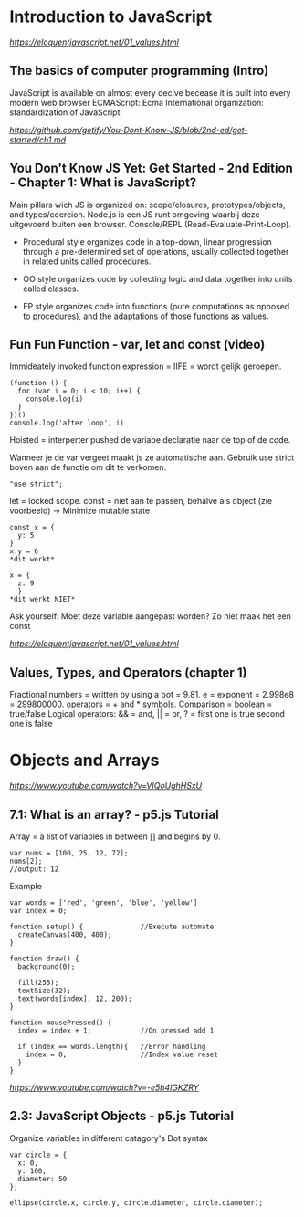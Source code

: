 # Introduction to JavaScript

*https://eloquentjavascript.net/01_values.html*

## The basics of computer programming (Intro)
JavaScript is available on almost every decive becease it is built into every modern web browser
ECMAScript: Ecma International organization: standardization of JavaScript

*https://github.com/getify/You-Dont-Know-JS/blob/2nd-ed/get-started/ch1.md*

## You Don't Know JS Yet: Get Started - 2nd Edition - Chapter 1: What is JavaScript?
Main pillars wich JS is organized on: scope/closures, prototypes/objects, and types/coercion. 
Node.js is een JS runt omgeving waarbij deze uitgevoerd buiten een browser.
Console/REPL (Read-Evaluate-Print-Loop).

- Procedural style organizes code in a top-down, linear progression through a pre-determined set of operations, usually collected together in related units called procedures.

- OO style organizes code by collecting logic and data together into units called classes.

- FP style organizes code into functions (pure computations as opposed to procedures), and the adaptations of those functions as values.

## Fun Fun Function - var, let and const (video)
Immideately invoked function expression = IIFE = wordt gelijk geroepen.

```
(function () {
  for (var i = 0; i < 10; i++) {
    console.log(i)
  }
})()
console.log('after loop', i)
```

Hoisted = interperter pushed de variabe declaratie naar de top of de code.

Wanneer je de var vergeet maakt js ze automatische aan. Gebruik use strict boven aan de functie om dit te verkomen.

```
"use strict";
```

let = locked scope.
const = niet aan te passen, behalve als object (zie voorbeeld) -> Minimize mutable state

```
const x = {
  y: 5
}
x.y = 6
*dit werkt*

x = {
  z: 9
  }
*dit werkt NIET*
```

Ask yourself: Moet deze variable aangepast worden? Zo niet maak het een const

*https://eloquentjavascript.net/01_values.html*

## Values, Types, and Operators (chapter 1)
Fractional numbers = written by using a bot = 9.81.
e = exponent = 2.998e8 = 299800000.
operators = + and * symbols.
Comparison = boolean = true/false
Logical operators: && = and, || = or, ? = first one is true second one is false

# Objects and Arrays

*https://www.youtube.com/watch?v=VIQoUghHSxU*

## 7.1: What is an array? - p5.js Tutorial
Array = a list of variables in between [] and begins by 0.
```
var nums = [100, 25, 12, 72];
nums[2];
//output: 12
```
Example
```
var words = ['red', 'green', 'blue', 'yellow']
var index = 0;

function setup() {              //Execute automate
  createCanvas(400, 400);
}

function draw() {
  background(0);
  
  fill(255);
  textSize(32);
  text(words[index], 12, 200);
}

function mousePressed() {
  index = index + 1;            //On pressed add 1
  
  if (index == words.length){   //Error handling
    index = 0;                  //Index value reset
  }
}
```

*https://www.youtube.com/watch?v=-e5h4IGKZRY*

## 2.3: JavaScript Objects - p5.js Tutorial
Organize variables in different catagory's 
Dot syntax
```
var circle = {
  x: 0,
  y: 100,
  diameter: 50
};

ellipse(circle.x, circle.y, circle.diameter, circle.ciameter);
```
